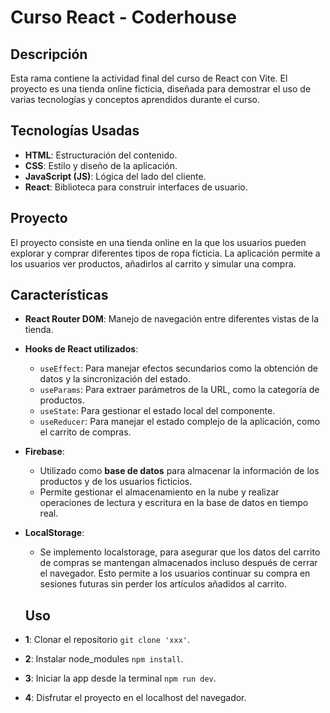 # Curso React - Coderhouse

## Descripción

Esta rama contiene la actividad final del curso de React con Vite. El proyecto es una tienda online ficticia, diseñada para demostrar el uso de varias tecnologías y conceptos aprendidos durante el curso.

## Tecnologías Usadas

- **HTML**: Estructuración del contenido.
- **CSS**: Estilo y diseño de la aplicación.
- **JavaScript (JS)**: Lógica del lado del cliente.
- **React**: Biblioteca para construir interfaces de usuario.

## Proyecto

El proyecto consiste en una tienda online en la que los usuarios pueden explorar y comprar diferentes tipos de ropa ficticia. La aplicación permite a los usuarios ver productos, añadirlos al carrito y simular una compra.

## Características

- **React Router DOM**: Manejo de navegación entre diferentes vistas de la tienda.

- **Hooks de React utilizados**:
  - `useEffect`: Para manejar efectos secundarios como la obtención de datos y la sincronización del estado.
  - `useParams`: Para extraer parámetros de la URL, como la categoría de productos.
  - `useState`: Para gestionar el estado local del componente.
  - `useReducer`: Para manejar el estado complejo de la aplicación, como el carrito de compras.

- **Firebase**:
  - Utilizado como **base de datos** para almacenar la información de los productos y de los usuarios ficticios.
  - Permite gestionar el almacenamiento en la nube y realizar operaciones de lectura y escritura en la base de datos en tiempo real.

- **LocalStorage**:
  - Se implemento localstorage, para asegurar que los datos del carrito de compras se mantengan almacenados incluso después de cerrar el navegador. Esto permite a los usuarios continuar su compra en sesiones futuras sin perder los artículos añadidos al carrito.

  ## Uso

- **1**: Clonar el repositorio `git clone 'xxx'`.
- **2**: Instalar node_modules `npm install`.
- **3**: Iniciar la app desde la terminal `npm run dev`.
- **4**: Disfrutar el proyecto en el localhost del navegador.